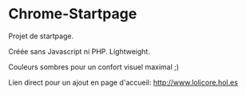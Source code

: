 # Chrome-Startpage
Projet de startpage.

Créée sans Javascript ni PHP.
Lightweight.

Couleurs sombres pour un confort visuel maximal ;)

Lien direct pour un ajout en page d'accueil: 
http://www.lolicore.hol.es
